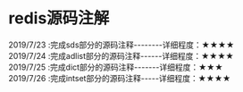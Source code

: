﻿# redis源码注解  
2019/7/23 :完成sds部分的源码注释--------详细程度：★★★★  
2019/7/24 :完成adlist部分的源码注释------详细程度：★★★★  
2019/7/25 :完成dict部分的源码注释-------详细程度：★★★   
2019/7/26 :完成intset部分的源码注释-----详细程度：★★★★   
